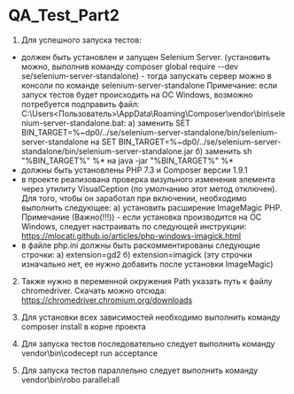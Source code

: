 # QA_Test_Part2

1. Для успешного запуска тестов:
- должен быть установлен и запущен Selenium Server. (установить можно, выполнив команду composer global require --dev se/selenium-server-standalone) - тогда запускать сервер можно в консоли по команде selenium-server-standalone
Примечание: если запуск тестов будет происходить на ОС Windows, возможно потребуется подправить файл:
C:\Users\<Пользователь>\AppData\Roaming\Composer\vendor\bin\selenium-server-standalone.bat:
 а) заменить SET BIN_TARGET=%~dp0/../se/selenium-server-standalone/bin/selenium-server-standalone
на 
SET BIN_TARGET=%~dp0/../se/selenium-server-standalone/bin/selenium-server-standalone.jar
 б)  заменить sh "%BIN_TARGET%" %* на java -jar "%BIN_TARGET%" %*
- должны быть установлены PHP 7.3 и Composer версии 1.9.1
- в проекте реализована проверка визульного изменения элемента через утилиту VisualCeption (по умолчанию этот метод отключен). Для того, чтобы он заработал при включении, необходимо выполнить следующее:
 а) установить расширение ImageMagic PHP. Примечание (Важно(!!!)) - если установка производится на ОС Windows, следует настраивать по следующей инструкции: https://mlocati.github.io/articles/php-windows-imagick.html
- в файле php.ini должны быть раскомментированы следующие строчки:
 а) extension=gd2
 б) extension=imagick (эту строчки изначально нет, ее нужно добавить после установки ImageMagic)

2. Также нужно в переменной окружения Path указать путь к файлу chromedriver. Скачать можно отсюда: https://chromedriver.chromium.org/downloads

3. Для установки всех зависимостей необходимо выполнить команду composer install в корне проекта

4. Для запуска тестов последовательно следует выполнить команду vendor\bin\codecept run acceptance

5. Для запуска тестов параллельно следует выполнить команду vendor\bin\robo parallel:all
